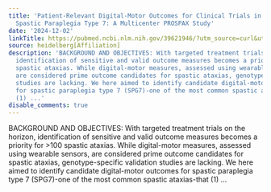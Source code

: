 ```yaml
---
title: 'Patient-Relevant Digital-Motor Outcomes for Clinical Trials in Hereditary
  Spastic Paraplegia Type 7: A Multicenter PROSPAX Study'
date: '2024-12-02'
linkTitle: https://pubmed.ncbi.nlm.nih.gov/39621946/?utm_source=curl&utm_medium=rss&utm_campaign=pubmed-2&utm_content=1FakS-2QOkCT8HsMOQP1bCRQ4YzyumYOmxmF0moLsQ3dFB1E9V&fc=20220326224207&ff=20241203172312&v=2.18.0.post9+e462414
source: heidelberg[Affiliation]
description: 'BACKGROUND AND OBJECTIVES: With targeted treatment trials on the horizon,
  identification of sensitive and valid outcome measures becomes a priority for >100
  spastic ataxias. While digital-motor measures, assessed using wearable sensors,
  are considered prime outcome candidates for spastic ataxias, genotype-specific validation
  studies are lacking. We here aimed to identify candidate digital-motor outcomes
  for spastic paraplegia type 7 (SPG7)-one of the most common spastic ataxias-that
  (1) ...'
disable_comments: true
---
```

BACKGROUND AND OBJECTIVES: With targeted treatment trials on the horizon, identification of sensitive and valid outcome measures becomes a priority for >100 spastic ataxias. While digital-motor measures, assessed using wearable sensors, are considered prime outcome candidates for spastic ataxias, genotype-specific validation studies are lacking. We here aimed to identify candidate digital-motor outcomes for spastic paraplegia type 7 (SPG7)-one of the most common spastic ataxias-that (1) ...
